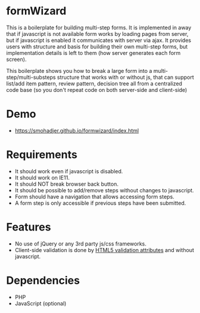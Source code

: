 # formWizard
This is a boilerplate for building multi-step forms. It is implemented in away that if javascript is not available form works by loading pages from server, but if javascript is enabled it communicates with server via ajax. It provides users with structure and basis for building their own multi-step forms, but implementation details is left to them (how server generates each form screen).

This boilerplate shows you how to break a large form into a multi-step/multi-substeps structure that works with or without js, that can support list/add item pattern, review pattern, decision tree all from a centralized code base (so you don't repeat code on both server-side and client-side)

# Demo
- https://smohadjer.github.io/formwizard/index.html

# Requirements
- It should work even if javascript is disabled.
- It should work on IE11.
- It should NOT break browser back button.
- It should be possible to add/remove steps without changes to javascript.
- Form should have a navigation that allows accessing form steps. 
- A form step is only accessible if previous steps have been submitted.

# Features
- No use of jQuery or any 3rd party js/css frameworks.
- Client-side validation is done by [HTML5 validation attributes](https://developer.mozilla.org/en-US/docs/Learn/HTML/Forms/Form_validation) and without javascript. 

# Dependencies
- PHP
- JavaScript (optional)

